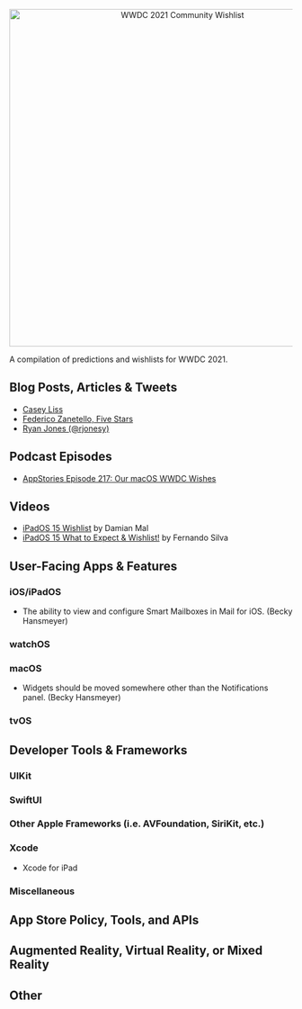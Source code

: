 <p align="center"><img src="https://github.com/bhansmeyer/WWDC-2021-Community-Wishlist/blob/main/wishlist_header.jpg?raw=true" width="600" alt="WWDC 2021 Community Wishlist"></p>

A compilation of predictions and wishlists for WWDC 2021.

## Blog Posts, Articles & Tweets
- [Casey Liss](https://www.caseyliss.com/2021/5/11/wwdc-wishes)
- [Federico Zanetello, Five Stars](https://www.fivestars.blog/articles/wwdc21-wishlist/)
- [Ryan Jones (@rjonesy)](https://twitter.com/rjonesy/status/1391079898077437954)

## Podcast Episodes
- [AppStories Episode 217: Our macOS WWDC Wishes](https://appstories.net/episodes/217/)

## Videos
- [iPadOS 15 Wishlist](https://www.youtube.com/watch?v=eU28EhV66bI) by Damian Mal
- [iPadOS 15 What to Expect & Wishlist!](https://www.youtube.com/watch?v=kW4S8pKM_jM&t=2s) by Fernando Silva

## User-Facing Apps & Features

### iOS/iPadOS
- The ability to view and configure Smart Mailboxes in Mail for iOS. (Becky Hansmeyer)

### watchOS

### macOS
- Widgets should be moved somewhere other than the Notifications panel. (Becky Hansmeyer)

### tvOS

## Developer Tools & Frameworks

### UIKit

### SwiftUI

### Other Apple Frameworks (i.e. AVFoundation, SiriKit, etc.)

### Xcode
- Xcode for iPad

### Miscellaneous

## App Store Policy, Tools, and APIs

## Augmented Reality, Virtual Reality, or Mixed Reality

## Other
